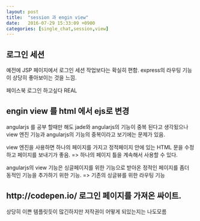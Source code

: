 ```yaml
---
layout: post
title:  "session 과 engin view"
date:   2016-07-29 15:33:09 +0900
categories: [single_chat,session,view]
---
```

<h2>로그인 세션</h2>
예전에 JSP 페이지에서 로그인 세션 작업보다는 확실히 편함.
express의 라우팅 기능이 상당히 좋아보이는 것을 느낌.

페이스북 로그인 하고싶다 REAL


<h2>engin view 를 html 에서  ejs로 변경</h2>
angularjs 를 공부 할때만 해도 jade와 angularjs의 기능이 중복 된다고 생각됬으나
view 엔진 기능과 angularjs의 기능의 중복이라고 보기에는 문제가 있음.

view 엔진을 사용하면 하나의 페이지를 가지고
정적페이지 안에 있는 HTML 문을 수정 하고 페이지를 보내기가 좋음.
=> 하나의 페이지 틀을 계속해서 사용할 수 있다.

angularjs의 view 기능은 싱글페이지를 위한 기능으로
받아온 정적인 페이지를 좀더 동적인 기능을 추가하기 위한 기능.
=> 기존의 싱글뷰를 위한 라우팅 기능

<h2> http://codepen.io/ 로그인 페이지를 가져온 싸이트.</h2>

상당히 이쁜 템플릿듯이 많긴하지만
저작권이 어떻게 되있는지는 나도모름
